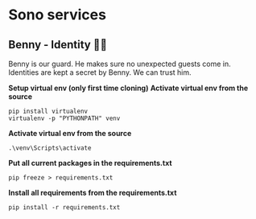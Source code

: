 # Sono services

Benny - Identity 👮‍♂️
---
Benny is our guard. He makes sure no unexpected guests come in.
Identities are kept a secret by Benny. We can trust him.

**Setup virtual env (only first time cloning)**
**Activate virtual env from the source**
```
pip install virtualenv
virtualenv -p "PYTHONPATH" venv
```

**Activate virtual env from the source**
```
.\venv\Scripts\activate
```

**Put all current packages in the requirements.txt**
```
pip freeze > requirements.txt
```

**Install all requirements from the requirements.txt**
```
pip install -r requirements.txt
```
